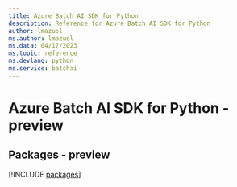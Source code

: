 ```yaml
---
title: Azure Batch AI SDK for Python
description: Reference for Azure Batch AI SDK for Python
author: lmazuel
ms.author: lmazuel
ms.data: 04/17/2023
ms.topic: reference
ms.devlang: python
ms.service: batchai
---
```

# Azure Batch AI SDK for Python - preview
## Packages - preview
[!INCLUDE [packages](batch-ai-index.md)]
